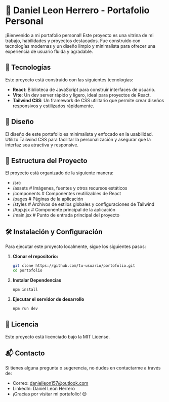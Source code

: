 # 🌟 Daniel Leon Herrero - Portafolio Personal

¡Bienvenido a mi portafolio personal! Este proyecto es una vitrina de mi trabajo, habilidades y proyectos destacados. Fue construido con tecnologías modernas y un diseño limpio y minimalista para ofrecer una experiencia de usuario fluida y agradable.

## 🚀 Tecnologías

Este proyecto está construido con las siguientes tecnologías:

- **React**: Biblioteca de JavaScript para construir interfaces de usuario.
- **Vite**: Un dev server rápido y ligero, ideal para proyectos de React.
- **Tailwind CSS**: Un framework de CSS utilitario que permite crear diseños responsivos y estilizados rápidamente.

## 🎨 Diseño

El diseño de este portafolio es minimalista y enfocado en la usabilidad. Utilizo Tailwind CSS para facilitar la personalización y asegurar que la interfaz sea atractiva y responsive.

## 📂 Estructura del Proyecto

El proyecto está organizado de la siguiente manera:

- /src
- /assets # Imágenes, fuentes y otros recursos estáticos
- /components # Componentes reutilizables de React
- /pages # Páginas de la aplicación
- /styles # Archivos de estilos globales y configuraciones de Tailwind
- /App.jsx # Componente principal de la aplicación
- /main.jsx # Punto de entrada principal del proyecto


## 🛠️ Instalación y Configuración

Para ejecutar este proyecto localmente, sigue los siguientes pasos:

1. **Clonar el repositorio:**

   ```bash
   git clone https://github.com/tu-usuario/portofolio.git
   cd portofolio
    ```
2. **Instalar Dependencias**
    ```bash
    npm install
    ```
3. **Ejecutar el servidor de desarrollo**
    ```bash
    npm run dev
    ```
## 📜 Licencia
Este proyecto está licenciado bajo la MIT License.

## 📬 Contacto
Si tienes alguna pregunta o sugerencia, no dudes en contactarme a través de:

- Correo: danielleon157@outlook.com
- LinkedIn: Daniel Leon Herrero
- ¡Gracias por visitar mi portafolio! 😊

